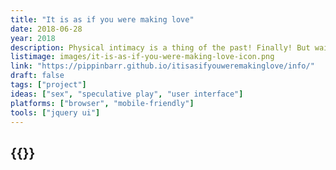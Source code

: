 ```yaml
---
title: "It is as if you were making love"
date: 2018-06-28
year: 2018
description: Physical intimacy is a thing of the past! Finally! But wait! Why do you feel so alone?! You want to touch someone?! Make them feel good?! But you don’t really want to actually have to touch someone?! You don’t really want to deal with another human?! Well you’re in luck! With this new application it is as if you were making love!
listimage: images/it-is-as-if-you-were-making-love-icon.png
link: "https://pippinbarr.github.io/itisasifyouweremakinglove/info/"
draft: false
tags: ["project"]
ideas: ["sex", "speculative play", "user interface"]
platforms: ["browser", "mobile-friendly"]
tools: ["jquery ui"]
---
```


## {{<param title >}}
